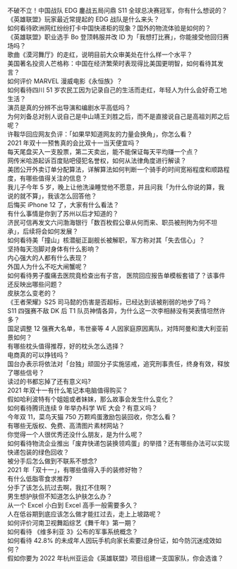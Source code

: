 不破不立！中国战队 EDG 鏖战五局问鼎 S11 全球总决赛冠军，你有什么想说的？  
《英雄联盟》玩家最近常提起的 EDG 战队是什么来头？  
如何看待欧洲网红纷纷打卡中国快递柜的现象？国外的物流体验是如何的？  
《英雄联盟》职业选手 Bo 登顶韩服并改 ID 为「我想打比赛」，你能接受他回归赛场吗？  
歌曲《漠河舞厅》的走红，说明目前大众审美处在什么样一个水平？  
美国著名投资人芒格称：中国在经济繁荣时表现得比美国更明智，如何看待其发言？  
如何评价 MARVEL 漫威电影《永恒族》？  
如何看待四川 51 岁农民工因为记录自己的生活而走红，年轻人为什么会好奇工地生活？  
演员是真的分辨不出导演和编剧水平高低吗？  
为何刘备总对别人说自己是中山靖王刘胜之后，而不是直接说自己是高祖刘邦之后呢？  
许鞍华回应网友负评：「如果早知道网友的力量会换角」，你怎么看？  
2021 年双十一预售真的会比双十一当天便宜吗？  
每天尾盘买入一支股票，第二天卖出，能不能保证每天平均赚一个点？  
网传米哈游起诉百度贴吧侵犯名誉权，如何从法律角度进行解读？  
美团公开外卖订单分配算法，详解算法如何判断一个骑手的时间宽裕程度和顺路程度，有哪些值得关注的信息？  
我儿子今年 5 岁，晚上让他洗澡睡觉他不愿意，并且问我「为什么你说的算，我说的就不算」，我该怎么回答他？  
后悔买 iPhone 12 了，大家有什么看法？  
有什么事情是你到了苏州以后才知道的？  
济民可信再发文六问渤海银行「数百枚假公章从何而来、职员被刑拘为何不坦承」，后续将会如何发展？  
如何看待美「撞山」核潜艇正副舰长被解职，军方称对其「失去信心」？  
坚持每天泡脚对身体有什么影响？  
内心强大的人都有什么表现？  
外国人为什么不吃大闸蟹呢？  
如何看待男子腹痛去医院竟检查出有子宫， 医院回应报告单模板套错了？该事件还反映出哪些问题？  
皮肤怎么变老的？  
《王者荣耀》S25 司马懿的伤害是否超标，已经达到该被削弱的地步了吗？  
S11 四强赛不敌 DK 后 T1 队员神情各异，为什么这一次李相赫没有哭表情坦然许多？  
国足调整 12 强赛大名单，韦世豪等 4 人因家庭原因离队，对阵阿曼和澳大利亚前景如何？  
有哪些枕头值得推荐，好的枕头怎么选择？  
电商真的可以挣钱吗？  
国台办表示将依法对「台独」顽固分子实施惩戒，追究刑事责任，终身有效，释放了哪些信号？  
读过的书都忘掉了还有意义吗?  
2021 年双十一有什么笔记本电脑值得购买？  
假如哈利波特有个姐姐或者妹妹，那么故事会发生什么变化？  
如何看待腾讯连续 9 年举办科学 WE 大会？有意义吗？  
今年双 11，菜鸟天猫 750 万颗鸡蛋激励包装回收，你怎么看？  
有哪些无版权、免费、高清图片素材网站？  
你觉得一个人很优秀还没什么朋友，是为什么呢？  
如何看待物流企业推出「废弃快递包装换领鸡蛋」的举措？还有哪些办法可以实现快递包装的绿色回收？  
被分手后怎么做到不联系不想念?  
2021 年「双十一」，有哪些值得入手的装修好物？  
有什么低脂零食求推荐?  
分手了该怎么抗过去啊，我扛不住啊？  
男生想护肤但不知道怎么护肤怎么办？  
从一个 Excel 小白到 Excel 高手一般需要多久？  
人在低谷期到底应该怎么做才能扛过去，走上上坡路呢？  
如何评价河南卫视舞蹈综艺《舞千年》第一期？  
如何看待 《维多利亚 3》公布的军事系统概念？  
如何看待 42.8% 的未成年人因玩手机向家长索要过身份证，如今防沉迷成效如何？  
假如你要为 2022 年杭州亚运会《英雄联盟》项目组建一支国家队，你会选谁？  
